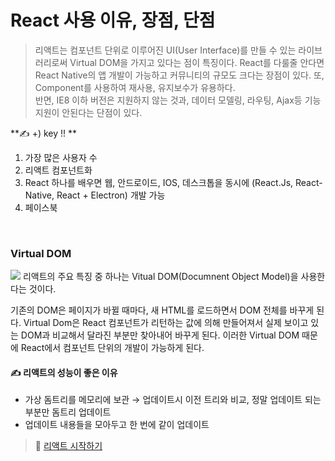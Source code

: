 # React 사용 이유, 장점, 단점

> 리액트는 컴포넌트 단위로 이루어진 UI(User Interface)를 만들 수 있는 라이브러리로써 Virtual DOM을 가지고 있다는 점이 특징이다. React를 다룰줄 안다면 React Native의 앱 개발이 가능하고 커뮤니티의 규모도 크다는 장점이 있다. 또, Component를 사용하여 재사용, 유지보수가 유용하다.  
> 반면, IE8 이하 버전은 지원하지 않는 것과, 데이터 모델링, 라우팅, Ajax등 기능 지원이 안된다는 단점이 있다.

**✍️ +) key !! **

1. 가장 많은 사용자 수
2. 리액트 컴포넌트화
3. React 하나를 배우면 웹, 안드로이드, IOS, 데스크톱을 동시에 (React.Js, React-Native, React + Electron) 개발 가능
4. 페이스북

<br>

### Virtual DOM

![](https://velog.velcdn.com/images/seul06/post/0f118b1b-9092-462a-aa7e-cc76bf60399f/image.png)
리액트의 주요 특징 중 하나는 Vitual DOM(Documnent Object Model)을 사용한다는 것이다.

기존의 DOM은 페이지가 바뀔 때마다, 새 HTML를 로드하면서 DOM 전체를 바꾸게 된다.
Virtual Dom은 React 컴포넌트가 리턴하는 값에 의해 만들어져서 실제 보이고 있는 DOM과 비교해서 달라진 부분만 찾아내어 바꾸게 된다. 이러한 Virtual DOM 때문에 React에서 컴포넌트 단위의 개발이 가능하게 된다.

#### ✍️ 리액트의 성능이 좋은 이유

- 가상 돔트리를 메모리에 보관 → 업데이트시 이전 트리와 비교, 정말 업데이트 되는 부분만 돔트리 업데이트
- 업데이트 내용들을 모아두고 한 번에 같이 업데이트

> 📌 [리액트 시작하기](https://velog.io/@seul06/React-%EC%8B%9C%EC%9E%91%ED%95%98%EA%B8%B0)
